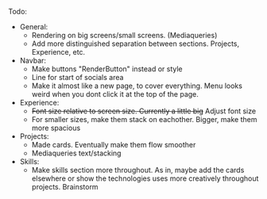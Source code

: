
Todo:
- General:
    - Rendering on big screens/small screens. (Mediaqueries)
    - Add more distinguished separation between sections. Projects, Experience, etc.
- Navbar:
    - Make buttons "RenderButton" instead or style
    - Line for start of socials area
    - Make it almost like a new page, to cover everything. Menu looks weird when you dont click it at the top of the page.
- Experience:
    - ~~Font size relative to screen size. Currently a little big~~ Adjust font size
    - For smaller sizes, make them stack on eachother. Bigger, make them more spacious
- Projects:
    - Made cards. Eventually make them flow smoother 
    - Mediaqueries text/stacking
- Skills:
    - Make skills section more throughout. As in, maybe add the cards elsewhere or show the technologies uses more creatively throughout projects. Brainstorm
